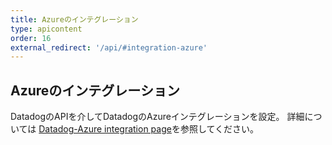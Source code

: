 ```yaml
---
title: Azureのインテグレーション
type: apicontent
order: 16
external_redirect: '/api/#integration-azure'
---
```

## Azureのインテグレーション

DatadogのAPIを介してDatadogのAzureインテグレーションを設定。
詳細については [Datadog-Azure integration page][1]を参照してください。


[1]: /ja/integrations/azure
